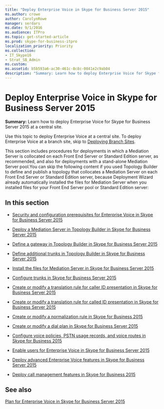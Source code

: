```yaml
---
title: "Deploy Enterprise Voice in Skype for Business Server 2015"
ms.author: crowe
author: CarolynRowe
manager: serdars
ms.date: 9/1/2016
ms.audience: ITPro
ms.topic: get-started-article
ms.prod: skype-for-business-itpro
localization_priority: Priority
ms.collection: 
- IT_Skype16
- Strat_SB_Admin
ms.custom: 
ms.assetid: b5b593a6-ac30-461c-8c8c-0041e2c9ab04
description: "Summary: Learn how to deploy Enterprise Voice for Skype for Business Server 2015 at a central site."
---
```


# Deploy Enterprise Voice in Skype for Business Server 2015
 
**Summary:** Learn how to deploy Enterprise Voice for Skype for Business Server 2015 at a central site.
  
Use this topic to deploy Enterprise Voice at a central site. To deploy Enterprise Voice at a branch site, skip to [Deploying Branch Sites](http://technet.microsoft.com/library/1475dee0-66ae-4ee5-b6f1-7409b4bbff45.aspx).
  
This section includes procedures for deployments in which a Mediation Server is collocated on each Front End Server or Standard Edition server, as recommended, and also for deployments with a stand-alone Mediation Server pool.You can skip the following content if you used Topology Builder to define and publish a topology that collocates a Mediation Server on each Front End Server or Standard Edition server, because Deployment Wizard already automatically installed the files for Mediation Server when you installed files for your Front End Server pool or Standard Edition server:
## In this section

- [Security and configuration prerequisites for Enterprise Voice in Skype for Business Server 2015](enterprise-voice-security.md)
    
- [Deploy a Mediation Server in Topology Builder in Skype for Business Server 2015](deploy-a-mediation-server.md)
    
- [Define a gateway in Topology Builder in Skype for Business Server 2015](define-a-gateway.md)
    
- [Define additional trunks in Topology Builder in Skype for Business Server 2015](define-additional-trunks.md)
    
- [Install the files for Mediation Server in Skype for Business Server 2015](install-mediation-server.md)
    
- [Configure trunks in Skype for Business Server 2015](configure-trunks.md)
    
- [Create or modify a translation rule for caller ID presentation in Skype for Business Server 2015](caller-id-presentation-rules.md)
    
- [Create or modify a translation rule for called ID presentation in Skype for Business Server 2015](called-id-presentation-rules.md)
    
- [Create or modify a normalization rule in Skype for Business 2015](normalization-rules.md)
    
- [Create or modify a dial plan in Skype for Business Server 2015](dial-plans.md)
    
- [Configure voice policies, PSTN usage records, and voice routes in Skype for Business 2015](voice-and-pstn.md)
    
- [Enable users for Enterprise Voice in Skype for Business Server 2015](enable-users-for-enterprise-voice.md)
    
- [Deploy advanced Enterprise Voice features in Skype for Business Server 2015](deploy-advanced-enterprise-voice-features.md)
    
- [Deploy call management features in Skype for Business 2015](deploy-call-management-features.md)
    
## See also

[Plan for Enterprise Voice in Skype for Business Server 2015](../../plan-your-deployment/enterprise-voice-solution/enterprise-voice.md)